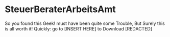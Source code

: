 # SteuerBeraterArbeitsAmt
So you found this Geek! must have been quite some Trouble, But Surely this is all worth it! Quickly: go to [INSERT HERE] to Download [REDACTED]
